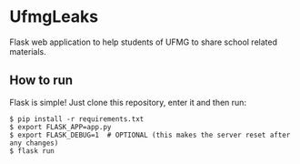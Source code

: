 # UfmgLeaks
Flask web application to help students of UFMG to share school related materials.

## How to run
Flask is simple! Just clone this repository, enter it and then run:

```console
$ pip install -r requirements.txt
$ export FLASK_APP=app.py
$ export FLASK_DEBUG=1  # OPTIONAL (this makes the server reset after any changes)
$ flask run
```
